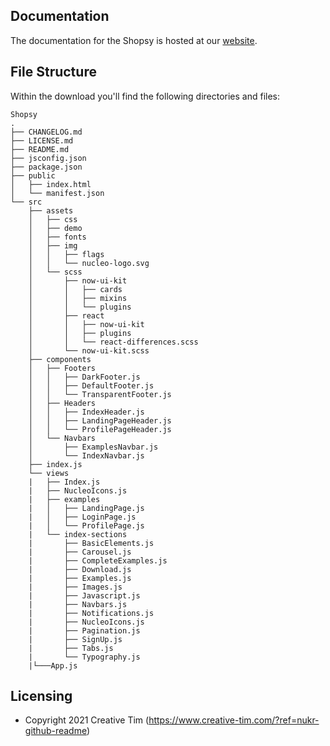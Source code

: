 ## Documentation
The documentation for the Shopsy is hosted at our [website](https://).


## File Structure

Within the download you'll find the following directories and files:
```
Shopsy
.
├── CHANGELOG.md
├── LICENSE.md
├── README.md
├── jsconfig.json
├── package.json
├── public
│   ├── index.html
│   └── manifest.json
└── src
    ├── assets
    │   ├── css
    │   ├── demo
    │   ├── fonts
    │   ├── img
    │   │   ├── flags
    │   │   └── nucleo-logo.svg
    │   └── scss
    │       ├── now-ui-kit
    │       │   ├── cards
    │       │   ├── mixins
    │       │   └── plugins
    │       ├── react
    │       │   ├── now-ui-kit
    │       │   ├── plugins
    │       │   └── react-differences.scss
    │       └── now-ui-kit.scss
    ├── components
    │   ├── Footers
    │   │   ├── DarkFooter.js
    │   │   ├── DefaultFooter.js
    │   │   └── TransparentFooter.js
    │   ├── Headers
    │   │   ├── IndexHeader.js
    │   │   ├── LandingPageHeader.js
    │   │   └── ProfilePageHeader.js
    │   └── Navbars
    │       ├── ExamplesNavbar.js
    │       └── IndexNavbar.js
    ├── index.js
    └── views
    |   ├── Index.js
    |   ├── NucleoIcons.js
    |   ├── examples
    |   │   ├── LandingPage.js
    |   │   ├── LoginPage.js
    |   │   └── ProfilePage.js
    |   └── index-sections
    |       ├── BasicElements.js
    |       ├── Carousel.js
    |       ├── CompleteExamples.js
    |       ├── Download.js
    |       ├── Examples.js
    |       ├── Images.js
    |       ├── Javascript.js
    |       ├── Navbars.js
    |       ├── Notifications.js
    |       ├── NucleoIcons.js
    |       ├── Pagination.js
    |       ├── SignUp.js
    |       ├── Tabs.js
    |       └── Typography.js
    |└───App.js
```

## Licensing

- Copyright 2021 Creative Tim (https://www.creative-tim.com/?ref=nukr-github-readme)

[CHANGELOG]: ./CHANGELOG.md
[LICENSE]: ./LICENSE.md
